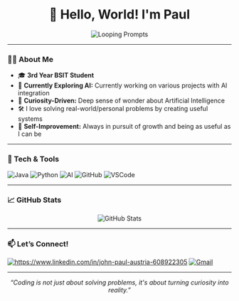 <h1 align="center">
  👋 Hello, World! I'm <b>Paul</b>
</h1>

<p align="center">
  <img src="https://readme-typing-svg.demolab.com?font=Fira+Code&weight=700&size=30&duration=2500&pause=700&color=2ECC40&center=true&vCenter=true&width=500&lines=Prompting...;Let's+connect!" alt="Looping Prompts"/>
</p>

---

### 👨‍💻 About Me

- 🎓 **3rd Year BSIT Student**  
- 🤖 **Currently Exploring AI:** Currently working on various projects with AI integration  
- 🧠 **Curiosity-Driven:** Deep sense of wonder about Artificial Intelligence  
- 🛠️ I love solving real-world/personal problems by creating useful systems  
- 🌱 **Self-Improvement:** Always in pursuit of growth and being as useful as I can be

---

### 🚀 Tech & Tools

![Java](https://img.shields.io/badge/Java-%23ED8B00?logo=java&logoColor=white)
![Python](https://img.shields.io/badge/Python-3776AB?logo=python&logoColor=white)
![AI](https://img.shields.io/badge/AI-FFD43B?logo=openai&logoColor=black)
![GitHub](https://img.shields.io/badge/GitHub-181717?logo=github&logoColor=white)
![VSCode](https://img.shields.io/badge/VS%20Code-007ACC?logo=visualstudiocode&logoColor=white)

---

### 📈 GitHub Stats

<p align="center">
  <img src="https://github-readme-stats.vercel.app/api?username=austriagonzales592@gmail.com&show_icons=true&theme=radical" alt="GitHub Stats"/>
</p>

---

### 📫 Let’s Connect!

[![https://www.linkedin.com/in/john-paul-austria-608922305 ](https://img.shields.io/badge/LinkedIn-Connect-blue?logo=linkedin)](https://www.linkedin.com/in/yourprofile)
[![Gmail](https://img.shields.io/badge/Gmail-Email-red?logo=gmail)](mailto:your.email@gmail.com)

---

<p align="center">
  <em>“Coding is not just about solving problems, it's about turning curiosity into reality.”</em>
</p>
